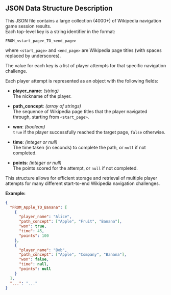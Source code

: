 ## JSON Data Structure Description

This JSON file contains a large collection (4000+) of Wikipedia navigation game session results.  
Each top-level key is a string identifier in the format:

```
FROM_<start_page>_TO_<end_page>
```

where `<start_page>` and `<end_page>` are Wikipedia page titles (with spaces replaced by underscores).

The value for each key is a list of player attempts for that specific navigation challenge.

Each player attempt is represented as an object with the following fields:

- **player_name**: *(string)*  
  The nickname of the player.

- **path_concept**: *(array of strings)*  
  The sequence of Wikipedia page titles that the player navigated through, starting from `<start_page>`.

- **won**: *(boolean)*  
  `true` if the player successfully reached the target page, `false` otherwise.

- **time**: *(integer or null)*  
  The time taken (in seconds) to complete the path, or `null` if not completed.

- **points**: *(integer or null)*  
  The points scored for the attempt, or `null` if not completed.

This structure allows for efficient storage and retrieval of multiple player attempts for many different start-to-end Wikipedia navigation challenges.

**Example:**
```json
{
  "FROM_Apple_TO_Banana": [
    {
      "player_name": "Alice",
      "path_concept": ["Apple", "Fruit", "Banana"],
      "won": true,
      "time": 45,
      "points": 100
    },
    {
      "player_name": "Bob",
      "path_concept": ["Apple", "Company", "Banana"],
      "won": false,
      "time": null,
      "points": null
    }
  ],
  "...": "..."
}
```
